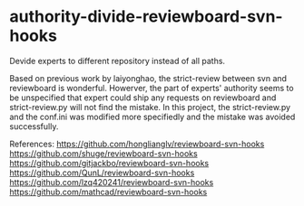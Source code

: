 # authority-divide-reviewboard-svn-hooks
Devide experts to different repository instead of all paths.

Based on previous work by laiyonghao, the strict-review between svn and reviewboard is wonderful.
Howerver, the part of experts' authority seems to be unspecified that expert could ship any requests on reviewboard and
strict-review.py will not find the mistake.
In this project, the strict-review.py and the conf.ini was modified more specifiedly and the mistake was avoided successfully.  

References:
https://github.com/honglianglv/reviewboard-svn-hooks
https://github.com/shuge/reviewboard-svn-hooks
https://github.com/gitjackbo/reviewboard-svn-hooks
https://github.com/QunL/reviewboard-svn-hooks
https://github.com/lzq420241/reviewboard-svn-hooks
https://github.com/mathcad/reviewboard-svn-hooks
